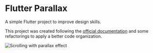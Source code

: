# Flutter Parallax

A simple Flutter project to improve design skills.

This project was created following the [official documentation](https://docs.flutter.dev/cookbook/effects/parallax-scrolling) and some refactorings to apply a better code organization.


![Scrolling with parallax effect](readme_medias/scrolling_example.gif)